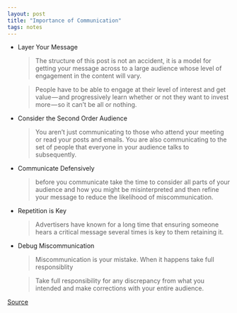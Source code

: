 ```yaml
---
layout: post
title: "Importance of Communication"
tags: notes
---
```


* Layer Your Message

	> The structure of this post is not an accident, it is a model for getting your message across to a large audience whose level of engagement in the content will vary. 
	
	> People have to be able to engage at their level of interest and get value — and progressively learn whether or not they want to invest more — so it can’t be all or nothing.

* Consider the Second Order Audience

	> You aren’t just communicating to those who attend your meeting or read your posts and emails. You are also communicating to the set of people that everyone in your audience talks to subsequently. 

* Communicate Defensively

	> before you communicate take the time to consider all parts of your audience and how you might be misinterpreted and then refine your message to reduce the likelihood of miscommunication.

* Repetition is Key

	> Advertisers have known for a long time that ensuring someone hears a critical message several times is key to them retaining it.

* Debug Miscommunication

	> Miscommunication is your mistake. When it happens take full responsiblity

	> Take full responsibility for any discrepancy from what you intended and make corrections with your entire audience.

	





[Source](https://boz.com/articles/communication-is-the-job)
